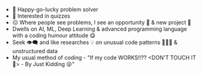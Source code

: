 - 🤠 Happy-go-lucky problem solver 
- 🤔 Interested in quizzes
- 😖 Where people see problems, I see an opportunity 🤑 & new project 💼
- Dwells on AI, ML, Deep Learning & advanced programming language with a coding humour attitude 😋
- Seek 👁‍🗨 and like researches 💡 on unusual code patterns 👨🏼‍💻 & unstructured data
- My usual method of coding - "If my code WORKS!!?? <DON'T TOUCH IT 🤫> - By Just Kidding 😜"
